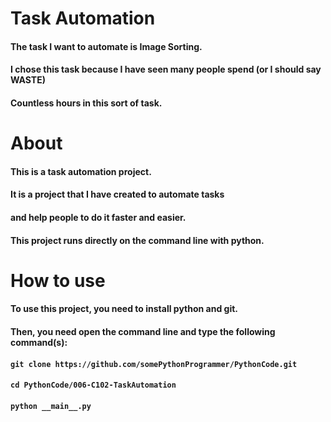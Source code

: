 # Task Automation

#### The task I want to automate is Image Sorting.
#### I chose this task because I have seen many people spend (or I should say WASTE) 
#### Countless hours in this sort of task.

# About

#### This is a task automation project.
#### It is a project that I have created to automate tasks
#### and help people to do it faster and easier.
#### This project runs directly on the command line with python.

# How to use

#### To use this project, you need to install python and git.
#### Then, you need open the command line and type the following command(s):
#### `git clone https://github.com/somePythonProgrammer/PythonCode.git`
#### `cd PythonCode/006-C102-TaskAutomation`
#### `python __main__.py`
